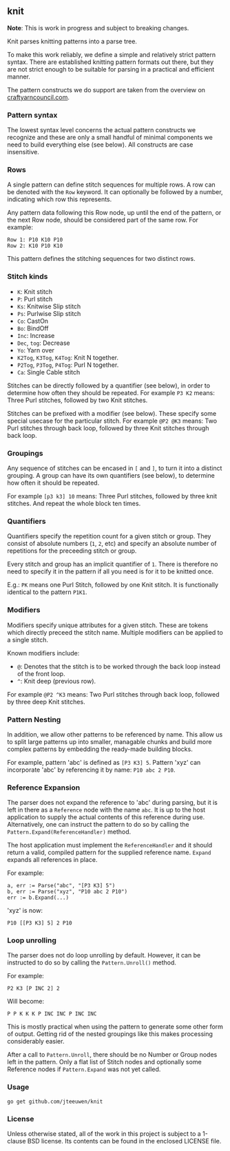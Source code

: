 ## knit

**Note**: This is work in progress and subject to breaking changes.

Knit parses knitting patterns into a parse tree.

To make this work reliably, we define a simple and relatively
strict pattern syntax. There are established knitting pattern formats
out there, but they are not strict enough to be suitable for parsing
in a practical and efficient manner.

The pattern constructs we do support are taken from the overview on
[craftyarncouncil.com](http://www.craftyarncouncil.com/knit.html).


### Pattern syntax

The lowest syntax level concerns the actual pattern constructs we
recognize and these are only a small handful of minimal
components we need to build everything else (see below).
All constructs are case insensitive.


### Rows

A single pattern can define stitch sequences for multiple rows.
A row can be denoted with the `Row` keyword. It can optionally be
followed by a number, indicating which row this represents.

Any pattern data following this Row node, up until the end of the
pattern, or the next Row node, should be considered part of the same
row. For example:

	Row 1: P10 K10 P10
	Row 2: K10 P10 K10

This pattern defines the stitching sequences for two distinct rows.


### Stitch kinds

* `K`: Knit stitch
* `P`: Purl stitch
* `Ks`: Knitwise Slip stitch
* `Ps`: Purlwise Slip stitch
* `Co`: CastOn
* `Bo`: BindOff
* `Inc`: Increase
* `Dec`, `tog`: Decrease
* `Yo`: Yarn over
* `K2Tog`, `K3Tog`, `K4Tog`: Knit N together.
* `P2Tog`, `P3Tog`, `P4Tog`: Purl N together.
* `Ca`: Single Cable stitch

Stitches can be directly followed by a quantifier (see below), in order
to determine how often they should be repeated. For example `P3 K2` means:
Three Purl stitches, followed by two Knit stitches.

Stitches can be prefixed with a modifier (see below). These specify some special
usecase for the particular stitch. For example `@P2 @K3` means: Two Purl
stitches through back loop, followed by three Knit stitches through back loop.


### Groupings

Any sequence of stitches can be encased in `[` and `]`, to turn it into a
distinct grouping. A group can have its own quantifiers (see below), to
determine how often it should be repeated.

For example `[p3 k3] 10` means: Three Purl stitches, followed by three
knit stitches. And repeat the whole block ten times.


### Quantifiers

Quantifiers specify the repetition count for a given stitch or group.
They consist of absolute numbers (`1`, `2`, etc) and specify an absolute
number of repetitions for the preceeding stitch or group.

Every stitch and group has an implicit quantifier of `1`.
There is therefore no need to specify it in the pattern if all you need is
for it to be knitted once.

E.g.: `PK` means one Purl Stitch, followed by one Knit stitch.
It is functionally identical to the pattern `P1K1`. 


### Modifiers

Modifiers specify unique attributes for a given stitch. These are tokens
which directly preceed the stitch name. Multiple modifiers can be applied
to a single stitch.

Known modifiers include:

* `@`: Denotes that the stitch is to be worked through the back loop instead
  of the front loop.
* `^`: Knit deep (previous row).

For example `@P2 ^K3` means: Two Purl stitches through back loop, followed by
three deep Knit stitches.


### Pattern Nesting

In addition, we allow other patterns to be referenced by name.
This allow us to split large patterns up into smaller, managable chunks and
build more complex patterns by embedding the ready-made building blocks.

For example, pattern 'abc' is defined as `[P3 K3] 5`.
Pattern 'xyz' can incorporate 'abc' by referencing it by name: `P10 abc 2 P10`.


### Reference Expansion

The parser does not expand the reference to 'abc' during parsing, but it
is left in there as a `Reference` node with the name `abc`. It is up to the
host application to supply the actual contents of this reference during use.
Alternatively, one can instruct the pattern to do so by calling the
`Pattern.Expand(ReferenceHandler)` method.

The host application must implement the `ReferenceHandler` and it should
return a valid, compiled pattern for the supplied reference name.
`Expand` expands all references in place.

For example:

	a, err := Parse("abc", "[P3 K3] 5")
	b, err := Parse("xyz", "P10 abc 2 P10")
	err := b.Expand(...)

'xyz' is now:

	P10 [[P3 K3] 5] 2 P10


### Loop unrolling

The parser does not do loop unrolling by default. However, it can be
instructed to do so by calling the `Pattern.Unroll()` method.

For example:

	P2 K3 [P INC 2] 2

Will become:

	P P K K K P INC INC P INC INC

This is mostly practical when using the pattern to generate some other
form of output. Getting rid of the nested groupings like this makes
processing considerably easier.

After a call to `Pattern.Unroll`, there should be no Number or Group nodes
left in the pattern. Only a flat list of Stitch nodes and optionally some
Reference nodes if `Pattern.Expand` was not yet called.


### Usage

    go get github.com/jteeuwen/knit


### License

Unless otherwise stated, all of the work in this project is subject to a
1-clause BSD license. Its contents can be found in the enclosed LICENSE file.


